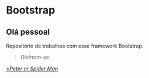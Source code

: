 # Bootstrap
## Olá pessoal
  Repositório de trabalhos com esse framework Bootstrap.
  >*Divirtam-se.*

<a href="https://github.com/HenriqueBeserra/Bootstrap/blob/master/Vizualiza%C3%A7%C3%A3oSpider.md" target="_blank"> >*Peter or Spider Man*</a>
  
  
